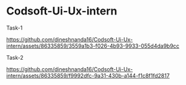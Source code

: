 # Codsoft-Ui-Ux-intern
Task-1

https://github.com/dineshnanda16/Codsoft-Ui-Ux-intern/assets/86335859/3559a1b3-f026-4b93-9933-055d4da9b9cc

Task-2

https://github.com/dineshnanda16/Codsoft-Ui-Ux-intern/assets/86335859/f9992dfc-9a31-430b-a144-f1c8f1fd2817
